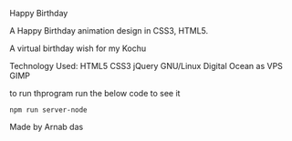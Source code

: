 Happy Birthday

A Happy Birthday animation design in CSS3, HTML5.

 A virtual birthday wish for my Kochu

Technology Used: HTML5 CSS3 jQuery  GNU/Linux Digital Ocean as VPS GIMP

to run thprogram run the below code to see it

```
npm run server-node
```
Made by Arnab das
